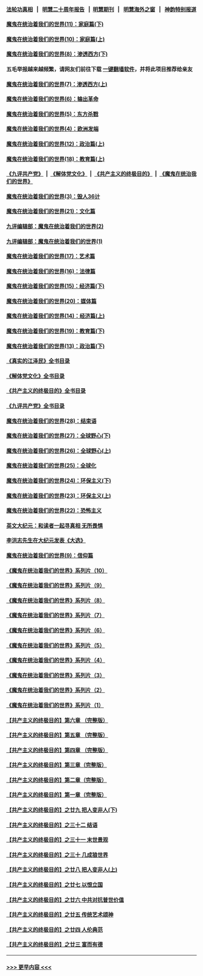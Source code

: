 #### [法轮功真相](https://github.com/gfw-breaker/truth/blob/master/README.md?t=0) &nbsp;&nbsp;|&nbsp;&nbsp; [明慧二十周年报告](https://github.com/gfw-breaker/mh-reports/blob/master/README.md?t=0) &nbsp;&nbsp;|&nbsp;&nbsp;[明慧期刊](https://github.com/gfw-breaker/mh-qikan) &nbsp;&nbsp;|&nbsp;&nbsp; [明慧海外之窗](https://github.com/gfw-breaker/mh-news/blob/master/README.md?t=0) &nbsp;&nbsp;|&nbsp;&nbsp; [神韵特别报道](https://github.com/gfw-breaker/mh-news/blob/master/shenyun.md?t=0)
#### [魔鬼在统治着我们的世界(11)：家庭篇(下)](../pages/nsc422/n10440961.md?t=11182101) 
#### [魔鬼在统治着我们的世界(10)：家庭篇(上)](../pages/nsc422/n10435448.md?t=11182101) 
#### [魔鬼在统治着我们的世界(8)：渗透西方(下)](../pages/nsc422/n10429603.md?t=11182101) 
#### 五毛举报越来越频繁，请网友们前往下载 [一键翻墙软件](https://github.com/gfw-breaker/ssr-accounts)，并将此项目推荐给亲友
#### [魔鬼在统治着我们的世界(7)：渗透西方(上)](../pages/nsc422/n10426013.md?t=11182101) 
#### [魔鬼在统治着我们的世界(6)：输出革命](../pages/nsc422/n10421536.md?t=11182101) 
#### [魔鬼在统治着我们的世界(5)：东方杀戮](../pages/nsc422/n10417707.md?t=11182101) 
#### [魔鬼在统治着我们的世界(4)：欧洲发端](../pages/nsc422/n10414890.md?t=11182101) 
#### [魔鬼在统治着我们的世界(12)：政治篇(上)](../pages/nsc422/n10444576.md?t=11182101) 
#### [魔鬼在统治着我们的世界(18)：教育篇(上)](../pages/nsc422/n10526970.md?t=11182101) 
#### [《九评共产党》](https://github.com/begood0513/9ping.md/blob/master/README.md) &nbsp;|&nbsp; [《解体党文化》](../../../../jtdwh.md/blob/master/README.md)  &nbsp;|&nbsp; [《共产主义的终极目的》](../../../../gczydzjmd.md/blob/master/README.md) &nbsp;|&nbsp; [《魔鬼在统治我们的世界》](../../../../mgztzwmdsj.md/blob/master/README.md) 
#### [魔鬼在统治着我们的世界(3)：毁人36计](../pages/nsc422/n10411583.md?t=11182101) 
#### [魔鬼在统治着我们的世界(21)：文化篇](../pages/nsc422/n10597706.md?t=11182101) 
#### [九评编辑部：魔鬼在统治着我们的世界(2)](../pages/nsc422/n10410036.md?t=11182101) 
#### [九评编辑部：魔鬼在统治着我们的世界(1)](../pages/nsc422/n10406825.md?t=11182101) 
#### [魔鬼在统治着我们的世界(17)：艺术篇](../pages/nsc422/n10499093.md?t=11182101) 
#### [魔鬼在统治着我们的世界(16)：法律篇](../pages/nsc422/n10485969.md?t=11182101) 
#### [魔鬼在统治着我们的世界(15)：经济篇(下)](../pages/nsc422/n10469975.md?t=11182101) 
#### [魔鬼在统治着我们的世界(20)：媒体篇](../pages/nsc422/n10586579.md?t=11182101) 
#### [魔鬼在统治着我们的世界(14)：经济篇(上)](../pages/nsc422/n10457370.md?t=11182101) 
#### [魔鬼在统治着我们的世界(19)：教育篇(下)](../pages/nsc422/n10564808.md?t=11182101) 
#### [魔鬼在统治着我们的世界(13)：政治篇(下)](../pages/nsc422/n10448270.md?t=11182101) 
#### [《真实的江泽民》全书目录](../pages/nsc422/n13721399.md?t=11182101) 
#### [《解体党文化》全书目录](../pages/nsc422/n13721157.md?t=11182101) 
#### [《共产主义的终极目的》全书目录](../pages/nsc422/n13721048.md?t=11182101) 
#### [《九评共产党》全书目录](../pages/nsc422/n13708085.md?t=11182101) 
#### [魔鬼在统治着我们的世界(28)：结束语](../pages/nsc422/n10936246.md?t=11182101) 
#### [魔鬼在统治着我们的世界(27)：全球野心(下)](../pages/nsc422/n10928319.md?t=11182101) 
#### [魔鬼在统治着我们的世界(26)：全球野心(上)](../pages/nsc422/n10900318.md?t=11182101) 
#### [魔鬼在统治着我们的世界(25)：全球化](../pages/nsc422/n10788205.md?t=11182101) 
#### [魔鬼在统治着我们的世界(24)：环保主义(下)](../pages/nsc422/n10695307.md?t=11182101) 
#### [魔鬼在统治着我们的世界(23)：环保主义(上)](../pages/nsc422/n10688613.md?t=11182101) 
#### [魔鬼在统治着我们的世界(22)：恐怖主义](../pages/nsc422/n10614727.md?t=11182101) 
#### [英文大纪元：和读者一起寻真相 无所畏惧](../pages/nsc422/n12542027.md?t=11182101) 
#### [李洪志先生在大纪元发表《大选》](../pages/nsc422/n12534746.md?t=11182101) 
#### [魔鬼在统治着我们的世界(9)：信仰篇](../pages/nsc422/n10432159.md?t=11182101) 
#### [《魔鬼在统治着我们的世界》系列片（10）](../pages/nsc422/n12292670.md?t=11182101) 
#### [《魔鬼在统治着我们的世界》系列片（9）](../pages/nsc422/n12290859.md?t=11182101) 
#### [《魔鬼在统治着我们的世界》系列片（8）](../pages/nsc422/n12287445.md?t=11182101) 
#### [《魔鬼在统治着我们的世界》系列片（7）](../pages/nsc422/n12283425.md?t=11182101) 
#### [《魔鬼在统治着我们的世界》系列片（6）](../pages/nsc422/n12282314.md?t=11182101) 
#### [《魔鬼在统治着我们的世界》系列片（5）](../pages/nsc422/n12281419.md?t=11182101) 
#### [《魔鬼在统治着我们的世界》系列片（4）](../pages/nsc422/n12274024.md?t=11182101) 
#### [《魔鬼在统治着我们的世界》系列片（3）](../pages/nsc422/n12271322.md?t=11182101) 
#### [《魔鬼在统治着我们的世界》系列片（2）](../pages/nsc422/n12269049.md?t=11182101) 
#### [《魔鬼在统治着我们的世界》系列片（1）](../pages/nsc422/n12267575.md?t=11182101) 
#### [【共产主义的终极目的】第六章 （完整版）](../pages/nsc422/n11428913.md?t=11182101) 
#### [【共产主义的终极目的】第五章 （完整版）](../pages/nsc422/n11428912.md?t=11182101) 
#### [【共产主义的终极目的】第四章 （完整版）](../pages/nsc422/n11428907.md?t=11182101) 
#### [【共产主义的终极目的】第三章（完整版）](../pages/nsc422/n11428848.md?t=11182101) 
#### [【共产主义的终极目的】第二章（完整版）](../pages/nsc422/n11428831.md?t=11182101) 
#### [【共产主义的终极目的】第一章（完整版）](../pages/nsc422/n11417651.md?t=11182101) 
#### [【共产主义的终极目的】之廿九 把人变非人(下)](../pages/nsc422/n11344140.md?t=11182101) 
#### [【共产主义的终极目的】之三十二 结语](../pages/nsc422/n11360535.md?t=11182101) 
#### [【共产主义的终极目的】之三十一 末世景观](../pages/nsc422/n11351129.md?t=11182101) 
#### [【共产主义的终极目的】之三十 几成狼世界](../pages/nsc422/n11348280.md?t=11182101) 
#### [【共产主义的终极目的】之廿八 把人变非人(上)](../pages/nsc422/n11340492.md?t=11182101) 
#### [【共产主义的终极目的】之廿七 以恨立国](../pages/nsc422/n11336944.md?t=11182101) 
#### [【共产主义的终极目的】之廿六 中共对抗普世价值](../pages/nsc422/n11324785.md?t=11182101) 
#### [【共产主义的终极目的】之廿五 传统艺术颂神](../pages/nsc422/n11296396.md?t=11182101) 
#### [【共产主义的终极目的】之廿四 人伦典范](../pages/nsc422/n11296397.md?t=11182101) 
#### [【共产主义的终极目的】之廿三 富而有德](../pages/nsc422/n11283598.md?t=11182101) 

----
#### [ >>> 更早内容 <<< ](../indexes/nsc422-earlier.md)
